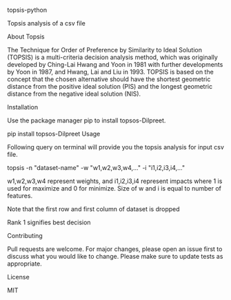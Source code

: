 

topsis-python

Topsis analysis of a csv file

About Topsis

The Technique for Order of Preference by Similarity to Ideal Solution (TOPSIS) is a multi-criteria decision analysis method, which was originally developed by Ching-Lai Hwang and Yoon in 1981 with further developments by Yoon in 1987, and Hwang, Lai and Liu in 1993. TOPSIS is based on the concept that the chosen alternative should have the shortest geometric distance from the positive ideal solution (PIS) and the longest geometric distance from the negative ideal solution (NIS).

Installation

Use the package manager pip to install topsos-Dilpreet.

pip install topsos-Dilpreet
Usage

Following query on terminal will provide you the topsis analysis for input csv file.

topsis -n "dataset-name" -w "w1,w2,w3,w4,..." -i "i1,i2,i3,i4,..."

w1,w2,w3,w4 represent weights, and i1,i2,i3,i4 represent impacts where 1 is used for maximize and 0 for minimize. Size of w and i is equal to number of features.

Note that the first row and first column of dataset is dropped

Rank 1 signifies best decision

Contributing

Pull requests are welcome. For major changes, please open an issue first to discuss what you would like to change. Please make sure to update tests as appropriate.

License

MIT

